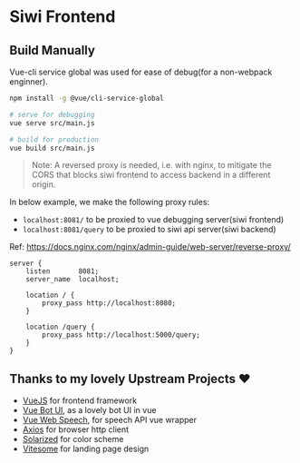 # Siwi Frontend



## Build Manually

Vue-cli service global was used for ease of debug(for a non-webpack enginner).

```bash
npm install -g @vue/cli-service-global

# serve for debugging
vue serve src/main.js

# build for production
vue build src/main.js
```

> Note: A reversed proxy is needed, i.e. with nginx, to mitigate the CORS that blocks siwi frontend to access backend in a different origin.

In below example, we make the following proxy rules:
- `localhost:8081/` to be proxied to vue debugging server(siwi frontend)
- `localhost:8081/query` to be proxied to siwi api server(siwi backend)

Ref: https://docs.nginx.com/nginx/admin-guide/web-server/reverse-proxy/

```nginx
server {
    listen       8081;
    server_name  localhost;

    location / {
        proxy_pass http://localhost:8080;
    }

    location /query {
        proxy_pass http://localhost:5000/query;
    }
}
```



## Thanks to my lovely Upstream Projects ❤️

- [VueJS](vuejs.org) for frontend framework
- [Vue Bot UI](https://github.com/juzser/vue-bot-ui ), as a lovely bot UI in vue
- [Vue Web Speech](https://github.com/Drackokacka/vue-web-speech ), for speech API vue wrapper
- [Axios](https://github.com/axios/axios ) for browser http client
- [Solarized](https://en.wikipedia.org/wiki/Solarized_(color_scheme)) for color scheme
- [Vitesome](https://github.com/alvarosaburido/vitesome) for landing page design

